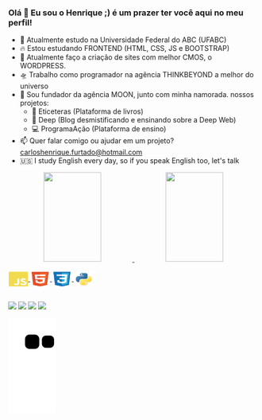 ### Olá 👋 Eu sou o Henrique ;) é um prazer ter você aqui no meu perfil!



- 🎒 Atualmente estudo na Universidade Federal do ABC (UFABC)
- 🔥  Estou estudando FRONTEND (HTML, CSS, JS e BOOTSTRAP)
- 🚀 Atualmente faço a criação de sites com melhor CMOS, o WORDPRESS.
- 🛸 Trabalho como programador na agência THINKBEYOND a melhor do universo
- 🌙 Sou fundador da agência MOON, junto com minha namorada. nossos projetos:
  -   📖 Eticeteras (Plataforma de livros)
  -   🧊 Deep (Blog desmistificando e ensinando sobre a Deep Web)
  -   💻 ProgramaAção (Plataforma de ensino)
- 📫 Quer falar comigo ou ajudar em um projeto? carloshenrique.furtado@hotmail.com 
- 🇺🇸 I study English every day, so if you speak English too, let's talk



<div align="center">
  <a href="https://github.com/HenriqueFurtado-Dev">
  <img width="48%"  height="180em" src="https://github-readme-stats.vercel.app/api?username=HenriqueFurtado-Dev&show_icons=true&theme=dracula&include_all_commits=true&count_private=true"/>
  <img width="48%"  height="180em" src="https://github-readme-stats.vercel.app/api/top-langs/?username=HenriqueFurtado-Dev&layout=compact&langs_count=7&theme=dracula"/>
</div>

 <div style="display: inline_block"><br>
  <img align="center" alt="KMZ-Js" height="30" width="40" src="https://raw.githubusercontent.com/devicons/devicon/master/icons/javascript/javascript-plain.svg">
  <img align="center" alt="Rafa-HTML" height="30" width="40" src="https://raw.githubusercontent.com/devicons/devicon/master/icons/html5/html5-original.svg">
  <img align="center" alt="Rafa-CSS" height="30" width="40" src="https://raw.githubusercontent.com/devicons/devicon/master/icons/css3/css3-original.svg">
  <img align="center" alt="Rafa-Python" height="30" width="40" src="https://raw.githubusercontent.com/devicons/devicon/master/icons/python/python-original.svg">

</div>
  
 

  ##

<div> 
  <a href="https://instagram.com/KMZsonequinha" target="_blank"><img src="https://img.shields.io/badge/-Instagram-%23E4405F?style=for-the-badge&logo=instagram&logoColor=white" target="_blank"></a>
  <a href="#" target="_blank"><img src="https://img.shields.io/badge/WhatsApp-25D366?style=for-the-badge&logo=whatsapp&logoColor=white" target="_blank"></a>
  <a href = "mailto:bombnick01@gmail.com"><img src="https://img.shields.io/badge/-Gmail-%23333?style=for-the-badge&logo=gmail&logoColor=white" target="_blank"></a>
  <a href="https://www.linkedin.com/in/carlos-henrique-0688871b0/" target="_blank"><img src="https://img.shields.io/badge/-LinkedIn-%230077B5?style=for-the-badge&logo=linkedin&logoColor=white" target="_blank"></a> 
 
  ![Snake animation](https://github.com/rafaballerini/rafaballerini/blob/output/github-contribution-grid-snake.svg)
 
</div>
